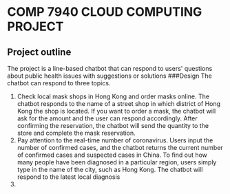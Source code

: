 # COMP 7940 CLOUD COMPUTING PROJECT

## Project outline
The project is a line-based chatbot that can respond to users' questions about public health issues with suggestions or solutions
###Design
The chatbot can respond to three topics.
1. Check local mask shops in Hong Kong and order masks online. The chatbot responds to the name of a street shop in which district of Hong Kong the shop is located. If you want to order a mask, the chatbot will ask for the amount and the user can respond accordingly. After confirming the reservation, the chatbot will send the quantity to the store and complete the mask reservation.
2. Pay attention to the real-time number of coronavirus. Users input the number of confirmed cases, and the chatbot returns the current number of confirmed cases and suspected cases in China. To find out how many people have been diagnosed in a particular region, users simply type in the name of the city, such as Hong Kong. The chatbot will respond to the latest local diagnosis
3.
